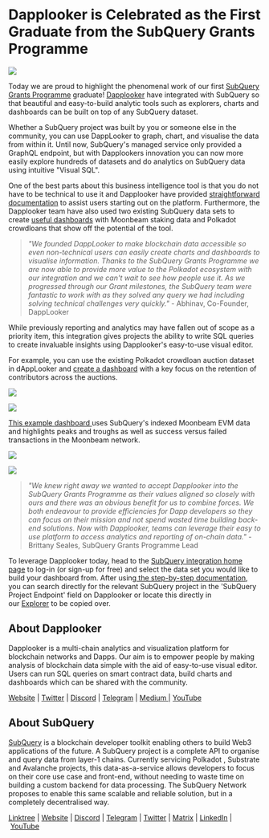 # Dapplooker is Celebrated as the First Graduate from the SubQuery Grants Programme

![](https://miro.medium.com/max/700/0*m7loo6ZhFd_UrPtG)

Today we are proud to highlight the phenomenal work of our first [SubQuery Grants Programme](https://subquery.network/grants) graduate! [Dapplooker](https://dapplooker.com/) have integrated with SubQuery so that beautiful and easy-to-build analytic tools such as explorers, charts and dashboards can be built on top of any SubQuery dataset.

Whether a SubQuery project was built by you or someone else in the community, you can use DappLooker to graph, chart, and visualise the data from within it. Until now, SubQuery's managed service only provided a GraphQL endpoint, but with Dapplookers innovation you can now more easily explore hundreds of datasets and do analytics on SubQuery data using intuitive "Visual SQL".

One of the best parts about this business intelligence tool is that you do not have to be technical to use it and Dapplooker have provided [straightforward documentation](https://dapplooker.notion.site/SubQuery-55e159ee37ff453b9a278be0efbe319e) to assist users starting out on the platform. Furthermore, the Dapplooker team have also used two existing SubQuery data sets to create [useful dashboards](https://dapplooker.com/category/subquery?type=dashboard) with Moonbeam staking data and Polkadot crowdloans that show off the potential of the tool.

> _"We founded DappLooker to make blockchain data accessible so even non-technical users can easily create charts and dashboards to visualise information. Thanks to the SubQuery Grants Programme we are now able to provide more value to the Polkadot ecosystem with our integration and we can't wait to see how people use it. As we progressed through our Grant milestones, the SubQuery team were fantastic to work with as they solved any query we had including solving technical challenges very quickly."_ - Abhinav, Co-Founder, DappLooker

While previously reporting and analytics may have fallen out of scope as a priority item, this integration gives projects the ability to write SQL queries to create invaluable insights using Dapplooker's easy-to-use visual editor.

For example, you can use the existing Polkadot crowdloan auction dataset in dAppLooker and [create a dashboard](https://dapplooker.com/dapp/polkadot-auctions-and-crowdloans-120113?network=subquery&category=subquery&type=dashboard&udid=0) with a key focus on the retention of contributors across the auctions.

![](https://miro.medium.com/max/700/0*IWuAPhPOqiGOFkc-)

![](https://miro.medium.com/max/700/0*Ajx_bTmMcRBuTB_z)

[This example dashboard ](https://dapplooker.com/dapp/subquery-moonbeam-120116?network=subquery&category=subquery&type=dashboard&udid=0)uses SubQuery's indexed Moonbeam EVM data and highlights peaks and troughs as well as success versus failed transactions in the Moonbeam network.

![](https://miro.medium.com/max/700/0*CPmeF30Kwwj0DbC6)

![](https://miro.medium.com/max/700/0*ofrjdSerY8_8DV-Q)

> _"We knew right away we wanted to accept Dapplooker into the SubQuery Grants Programme as their values aligned so closely with ours and there was an obvious benefit for us to combine forces. We both endeavour to provide efficiencies for Dapp developers so they can focus on their mission and not spend wasted time building back-end solutions. Now with Dapplooker, teams can leverage their easy to use platform to access analytics and reporting of on-chain data."_ - Brittany Seales, SubQuery Grants Programme Lead

To leverage Dapplooker today, head to the [SubQuery integration home page](https://dapplooker.com/integration/subquery) to log-in (or sign-up for free) and select the data set you would like to build your dashboard from. After using[ the step-by-step documentation](https://dapplooker.notion.site/SubQuery-55e159ee37ff453b9a278be0efbe319e), you can search directly for the relevant SubQuery project in the 'SubQuery Project Endpoint' field on Dapplooker or locate this directly in our [Explorer](https://explorer.subquery.network/) to be copied over.

## About Dapplooker

Dapplooker is a multi-chain analytics and visualization platform for blockchain networks and Dapps. Our aim is to empower people by making analysis of blockchain data simple with the aid of easy-to-use visual editor. Users can run SQL queries on smart contract data, build charts and dashboards which can be shared with the community.

[Website](https://dapplooker.com/) | [Twitter](https://twitter.com/dapplooker) | [Discord](https://dapplooker.com/community) | [Telegram](https://t.me/dapplooker) | [Medium ](https://dapplooker.medium.com/)| [YouTube](https://www.youtube.com/channel/UC1KJmtb3UhnWSN_sDv71_fg)

## About SubQuery

[SubQuery](https://subquery.network/) is a blockchain developer toolkit enabling others to build Web3 applications of the future. A SubQuery project is a complete API to organise and query data from layer-1 chains. Currently servicing Polkadot , Substrate and Avalanche projects, this data-as-a-service allows developers to focus on their core use case and front-end, without needing to waste time on building a custom backend for data processing. The SubQuery Network proposes to enable this same scalable and reliable solution, but in a completely decentralised way.

[Linktree](https://linktr.ee/subquerynetwork) | [Website](https://subquery.network/) | [Discord](https://discord.com/invite/78zg8aBSMG) | [Telegram](https://t.me/subquerynetwork) | [Twitter](https://twitter.com/subquerynetwork) | [Matrix](https://matrix.to/#/#subquery:matrix.org) | [LinkedIn](https://www.linkedin.com/company/subquery) | [YouTube](https://www.youtube.com/channel/UCi1a6NUUjegcLHDFLr7CqLw)
